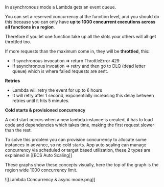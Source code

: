 In asynchronous mode a Lambda gets an event queue.

You can set a reserved concurrency at the function level, and you should do this because you can only have **up to 1000 concurrent executions across all functions in a region**.

Therefore if you let one function take up all the slots your others will all get throttled too.

If more requests than the maximum come in, they will be **throttled**, this:
- If synchronous invocation => return ThrottleError 429
- If asynchronous invoation => retry and then go to DLQ (dead letter queue) which is where failed requests are sent.

**Retries**
- Lambda will retry the event for up to 6 hours
- It will retry after 1 second, exponentially increasing this delay between retries until it hits 5 minutes.

**Cold starts & provisioned concurrency**

A cold start occurs when a new lambda instance is created, it has to load code and dependencies which takes time, making the first request slower than the rest.

To solve this problem you can provision concurrency to allocate some instances in advance, so no cold starts.
App auto scaling can manage concurrency via scheduled or target based utilization, these 2 types are explained in [[ECS Auto Scaling]]

These graphs show these concepts visually, here the top of the graph is the region wide 1000 concurrency limit.

![[Lambda Concurrency & async mode.png]]